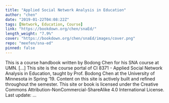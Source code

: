 ```yaml
---
title: "Applied Social Network Analysis in Education"
author: "chen"
date: "2019-01-22T04:08:22Z"
tags: [Network, Education, Course]
link: "https://bookdown.org/chen/snaEd/"
length_weight: "7.9%"
cover: "https://bookdown.org/chen/snaEd/images/cover.png"
repo: "meefen/sna-ed"
pinned: false
---
```


This is a course handbook written by Bodong Chen for his SNA course at UMN. [...] This site is the course portal of CI 8371 - Applied Social Network Analysis in Education, taught by Prof. Bodong Chen at the University of Minnesota in Spring ’19. Content on this site is actively built and refined throughout the semester. This site or book is licensed under the Creative Commons Attribution-NonCommercial-ShareAlike 4.0 International License. Last update: ...
